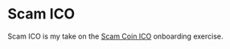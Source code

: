 # Scam ICO

Scam ICO is my take on the
[Scam Coin ICO](https://drive.google.com/open?id=1HagdvQApJeS2NtdlOkweZV8sQU8KBJ3PsQgmXSpCia0)
onboarding exercise.
